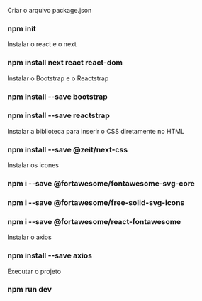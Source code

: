 
Criar o arquivo package.json
### npm init

Instalar o react e o next
### npm install next react react-dom

Instalar o Bootstrap e o Reactstrap
### npm install --save bootstrap
### npm install --save reactstrap

Instalar a biblioteca para inserir o CSS diretamente no HTML
### npm install --save @zeit/next-css

Instalar os icones
### npm i --save @fortawesome/fontawesome-svg-core
### npm i --save @fortawesome/free-solid-svg-icons
### npm i --save @fortawesome/react-fontawesome

Instalar o axios
### npm install --save axios

Executar o projeto
### npm run dev